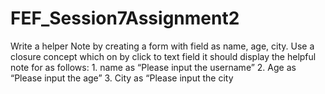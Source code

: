 # FEF_Session7Assignment2
Write a helper Note by creating a form with field as name, age, city. Use a closure concept which on by click to text field it should display the helpful note for as follows: 1. name as “Please input the username” 2. Age as “Please input the age” 3. City as “Please input the city
